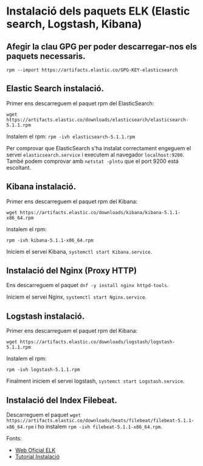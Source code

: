 # Instalació dels paquets ELK (Elastic search, Logstash, Kibana)

## Afegir la clau GPG per poder descarregar-nos els paquets necessaris.
``rpm --import https://artifacts.elastic.co/GPG-KEY-elasticsearch``

## Elastic Search instalació.
Primer ens descarreguem el paquet rpm del ElasticSearch:

``wget https://artifacts.elastic.co/downloads/elasticsearch/elasticsearch-5.1.1.rpm``

Instalem el rpm:
``rpm -ivh elasticsearch-5.1.1.rpm``

Per comprovar que ElasticSearch s'ha instalat correctament engeguem el servei ``elasticsearch.service`` i
executem al navegador ``localhost:9200``. També podem comprovar amb ``netstat -plntu`` que el port 9200 está escoltant. 

## Kibana instalació.
Primer ens descarreguem el paquet rpm del Kibana:

``wget https://artifacts.elastic.co/downloads/kibana/kibana-5.1.1-x86_64.rpm``

Instalem el rpm:

``rpm -ivh kibana-5.1.1-x86_64.rpm``

Iniciem el servei Kibana, ``systemctl start Kibana.service``.

## Instalació del Nginx (Proxy HTTP)
Ens descarreguem el paquet ``dnf -y install nginx httpd-tools``.

Iniciem el servei Nginx, ``systemctl start Nginx.service``.

## Logstash instalació.
Primer ens descarreguem el paquet rpm del Kibana:

``wget https://artifacts.elastic.co/downloads/logstash/logstash-5.1.1.rpm``

Instalem el rpm:

``rpm -ivh logstash-5.1.1.rpm``

Finalment iniciem el servei logstash, ``systemct start Logstash.service``.


## Instalació del Index Filebeat.
Descarreguem el paquet ``wget https://artifacts.elastic.co/downloads/beats/filebeat/filebeat-5.1.1-x86_64.rpm`` i 
ho instalem ``rpm -ivh filebeat-5.1.1-x86_64.rpm``.

Fonts:

- [Web Oficial ELK](https://www.elastic.co/guide/index.html)
- [Tutorial Instalació](https://www.digitalocean.com/community/tutorials/how-to-use-logstash-and-kibana-to-centralize-logs-on-centos-6)
